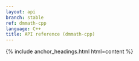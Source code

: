 ```yaml
---
layout: api
branch: stable
ref: dmmath-cpp
language: C++
title: API reference (dmmath-cpp)
---
```

{% include anchor_headings.html html=content %}
